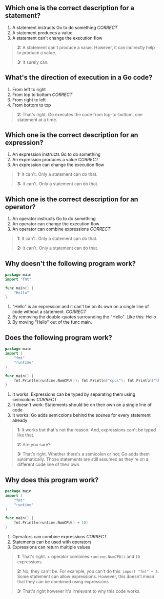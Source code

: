 ## Which one is the correct description for a statement?
1. A statement instructs Go to do something *CORRECT*
2. A statement produces a value
3. A statement can't change the execution flow

> **2:** A statement can't produce a value. However, it can indirectly help to produce a value.
>
>
> **3:** It surely can.
>
>


## What's the direction of execution in a Go code?
1. From left to right
2. From top to bottom *CORRECT*
3. From right to left
4. From bottom to top

> **2:** That's right. Go executes the code from top-to-bottom, one statement at a time.
>
>


## Which one is the correct description for an expression?
1. An expression instructs Go to do something
2. An expression produces a value *CORRECT*
3. An expression can change the execution flow

> **1:** It can't. Only a statement can do that.
>
>
> **3:** It can't. Only a statement can do that.
>
>


## Which one is the correct description for an operator?
1. An operator instructs Go to do something
2. An operator can change the execution flow
3. An operator can combine expressions *CORRECT*

> **1:** It can't. Only a statement can do that.
>
>
> **2:** It can't. Only a statement can do that.
>
>


## Why doesn't the following program work?
```go
package main
import "fmt"

func main() {
    "Hello"
}
```

1. "Hello" is an expression and it can't be on its own on a single line of code without a statement. *CORRECT* 
2. By removing the double-quotes surrounding the "Hello". Like this: Hello
3. By moving "Hello" out of the func main.


## Does the following program work?
```go
package main
import (
    "fmt"
    "runtime"
)

func main() {
    fmt.Println(runtime.NumCPU()); fmt.Println("cpus"); fmt.Println("the machine")
}
```

1. It works: Expressions can be typed by separating them using semicolons *CORRECT*
2. It doesn't work: Statements should be on their own on a single line of code
3. It works: Go adds semicolons behind the scenes for every statement already 

> **1:** It works but that's not the reason. And, expressions can't be typed like that.
>
>
> **2:** Are you sure?
>
>
> **3:** That's right. Whether there's a semicolon or not; Go adds them automatically. Those statements are still assumed as they're on a different code line of their own.
>
>


## Why does this program work?
```go
package main
import (
    "fmt"
    "runtime"
)

func main() {
    fmt.Println(runtime.NumCPU() + 10)
}
```

1. Operators can combine expressions *CORRECT*
2. Statements can be used with operators
3. Expressions can return multiple values

> **1:** That's right. + operator combines `runtime.NumCPU()` and `10` expressions.
>
>
> **2:** No, they can't be. For example, you can't do this: `import "fmt" + 3`. Some statement can allow expressions. However, this doesn't mean that they can be combined using expressions.
>
>
> **3:** That's right however it's irrelevant to why this code works.
>
>
